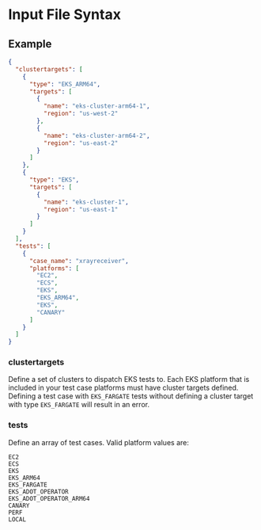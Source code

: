 # Input File Syntax
## Example
```json
{
  "clustertargets": [
    {
      "type": "EKS_ARM64",
      "targets": [
        {
          "name": "eks-cluster-arm64-1",
          "region": "us-west-2"
        },
        {
          "name": "eks-cluster-arm64-2",
          "region": "us-east-2"
        }
      ]
    },
    {
      "type": "EKS",
      "targets": [
        {
          "name": "eks-cluster-1",
          "region": "us-east-1"
        }
      ]
    }
  ],
  "tests": [
    {
      "case_name": "xrayreceiver",
      "platforms": [
        "EC2",
        "ECS",
        "EKS",
        "EKS_ARM64",
        "EKS",
        "CANARY"
      ]
    }
  ]
}
```

### clustertargets
Define a set of clusters to dispatch EKS tests to. Each EKS platform that is included in your
test case platforms must have cluster targets defined. Defining a test case with `EKS_FARGATE` tests
without defining a cluster target with type `EKS_FARGATE` will result in an error. 

### tests
Define an array of test cases. 
Valid platform values are:
```text
EC2
ECS
EKS
EKS_ARM64
EKS_FARGATE
EKS_ADOT_OPERATOR
EKS_ADOT_OPERATOR_ARM64
CANARY
PERF
LOCAL
```